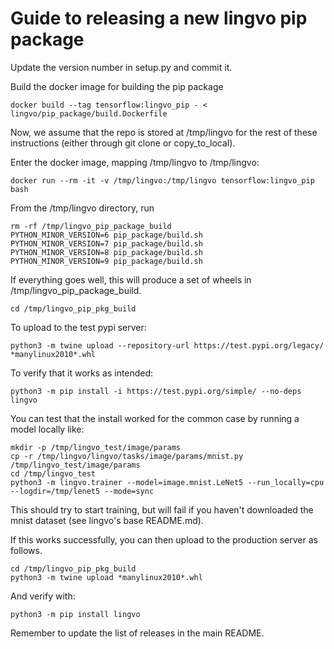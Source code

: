# Guide to releasing a new lingvo pip package

Update the version number in setup.py and commit it.

Build the docker image for building the pip package

```
docker build --tag tensorflow:lingvo_pip - < lingvo/pip_package/build.Dockerfile
```

Now, we assume that the repo is stored at /tmp/lingvo for the rest of these
instructions (either through git clone or copy_to_local).

Enter the docker image, mapping /tmp/lingvo to /tmp/lingvo:

```
docker run --rm -it -v /tmp/lingvo:/tmp/lingvo tensorflow:lingvo_pip bash
```

From the /tmp/lingvo directory, run

```
rm -rf /tmp/lingvo_pip_package_build
PYTHON_MINOR_VERSION=6 pip_package/build.sh
PYTHON_MINOR_VERSION=7 pip_package/build.sh
PYTHON_MINOR_VERSION=8 pip_package/build.sh
PYTHON_MINOR_VERSION=9 pip_package/build.sh
```

If everything goes well, this will produce a set of wheels in
/tmp/lingvo_pip_package_build.

```
cd /tmp/lingvo_pip_pkg_build
```

To upload to the test pypi server:

```
python3 -m twine upload --repository-url https://test.pypi.org/legacy/ *manylinux2010*.whl
```

To verify that it works as intended:

```
python3 -m pip install -i https://test.pypi.org/simple/ --no-deps lingvo
```

You can test that the install worked for the common case by running a model
locally like:

```
mkdir -p /tmp/lingvo_test/image/params
cp -r /tmp/lingvo/lingvo/tasks/image/params/mnist.py /tmp/lingvo_test/image/params
cd /tmp/lingvo_test
python3 -m lingvo.trainer --model=image.mnist.LeNet5 --run_locally=cpu --logdir=/tmp/lenet5 --mode=sync
```

This should try to start training, but will fail if you haven't downloaded the
mnist dataset (see lingvo's base README.md).

If this works successfully, you can then upload to the production server as
follows.

```
cd /tmp/lingvo_pip_pkg_build
python3 -m twine upload *manylinux2010*.whl
```

And verify with:

```
python3 -m pip install lingvo
```

Remember to update the list of releases in the main README.
